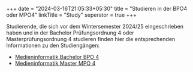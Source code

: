 +++
date = "2024-03-16T21:05:33+05:30"
title = "Studieren in der BPO4 oder MPO4"
linkTitle = "Study"
seperator = true
+++

Studierende, die sich vor dem Wintersemester 2024/25 eingeschrieben haben und in der Bachelor Prüfungsordnung 4 oder Masterprüfungsordnung 4 studieren finden hier die entsprechenden Informationen zu den Studiengängen:
- [Medieninformatik Bachelor BPO 4](/study/bachelor-4.0)
- [Medieninformatik Master MPO 4](/study/master-4.0)